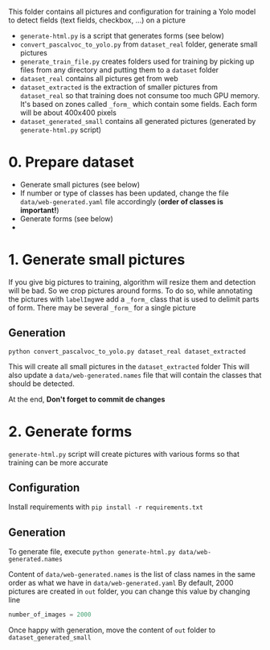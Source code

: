 This folder contains all pictures and configuration for training a Yolo model to detect fields (text fields, checkbox, ...) on a picture

- `generate-html.py` is a script that generates forms (see below)
- `convert_pascalvoc_to_yolo.py` from `dataset_real` folder, generate small pictures
- `generate_train_file.py` creates folders used for training by picking up files from any directory and putting them to a `dataset` folder
- `dataset_real` contains all pictures get from web 
- `dataset_extracted` is the extraction of smaller pictures from `dataset_real` so that training does not consume too much GPU memory. It's based on zones called `_form_` which contain some fields. Each form will be about 400x400 pixels
- `dataset_generated_small` contains all generated pictures (generated by `generate-html.py` script)

# 0. Prepare dataset #

- Generate small pictures (see below)
- If number or type of classes has been updated, change the file `data/web-generated.yaml` file accordingly (**order of classes is important!**)
- Generate forms (see below)
- 

# 1. Generate small pictures #

If you give big pictures to training, algorithm will resize them and detection will be bad. So we crop pictures around forms. To do so, while annotating the pictures with `labelImg`we add a `_form_` class that is used to delimit parts of form.
There may be several `_form_` for a single picture

## Generation ##

`python convert_pascalvoc_to_yolo.py dataset_real dataset_extracted`

This will create all small pictures in the `dataset_extracted` folder
This will also update a `data/web-generated.names` file that will contain the classes that should be detected. 

At the end, **Don't forget to commit de changes**


# 2. Generate forms #

`generate-html.py` script will create pictures with various forms so that training can be more accurate

## Configuration ##

Install requirements with `pip install -r requirements.txt`

## Generation ##

To generate file, execute `python generate-html.py data/web-generated.names`

Content of `data/web-generated.names` is the list of class names in the same order as what we have in `data/web-generated.yaml`
By default, 2000 pictures are created in `out` folder, you can change this value by changing line

```python
number_of_images = 2000
```
Once happy with generation, move the content of `out` folder to `dataset_generated_small`
